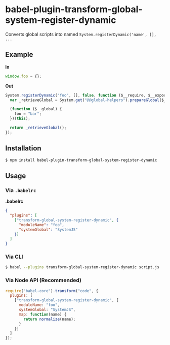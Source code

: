 # babel-plugin-transform-global-system-register-dynamic

Converts global scripts into named `System.registerDynamic('name', [], ...`

## Example

**In**

```js
window.foo = {};
```

**Out**

```js
System.registerDynamic("foo", [], false, function ($__require, $__exports, $__module) {
  var _retrieveGlobal = System.get("@@global-helpers").prepareGlobal($__module.id, "foo", null);

  (function ($__global) {
    foo = "bar";
  })(this);

  return _retrieveGlobal();
});
```

## Installation

```sh
$ npm install babel-plugin-transform-global-system-register-dynamic
```

## Usage

### Via `.babelrc`

**.babelrc**

```json
{
  "plugins": [
    ["transform-global-system-register-dynamic", {
      "moduleName": "foo",
      "systemGlobal": "SystemJS"
    }]
  ]
}
```

### Via CLI

```sh
$ babel --plugins transform-global-system-register-dynamic script.js
```

### Via Node API (Recommended)

```javascript
require("babel-core").transform("code", {
  plugins: [
    ["transform-global-system-register-dynamic", {
      moduleName: "foo",
      systemGlobal: "SystemJS",
      map: function(name) {
        return normalize(name);
      }
    }]
  ]
});
```
